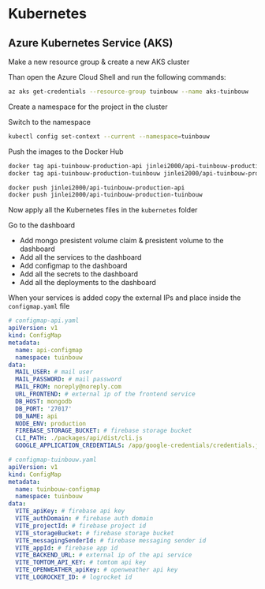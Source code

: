 # Kubernetes

## Azure Kubernetes Service (AKS)

Make a new resource group & create a new AKS cluster

Than open the Azure Cloud Shell and run the following commands:

```bash
az aks get-credentials --resource-group tuinbouw --name aks-tuinbouw
```

Create a namespace for the project in the cluster

Switch to the namespace

```bash
kubectl config set-context --current --namespace=tuinbouw
```

Push the images to the Docker Hub

```bash
docker tag api-tuinbouw-production-api jinlei2000/api-tuinbouw-production-api
docker tag api-tuinbouw-production-tuinbouw jinlei2000/api-tuinbouw-production-tuinbouw
```

```bash	
docker push jinlei2000/api-tuinbouw-production-api
docker push jinlei2000/api-tuinbouw-production-tuinbouw
```

Now apply all the Kubernetes files in the `kubernetes` folder 

Go to the dashboard

- Add mongo presistent volume claim & presistent volume to the dashboard
- Add all the services to the dashboard
- Add configmap to the dashboard
- Add all the secrets to the dashboard
- Add all the deployments to the dashboard

When your services is added copy the external IPs and place inside the `configmap.yaml` file

```yaml
# configmap-api.yaml
apiVersion: v1
kind: ConfigMap
metadata:
  name: api-configmap
  namespace: tuinbouw
data:
  MAIL_USER: # mail user
  MAIL_PASSWORD: # mail password
  MAIL_FROM: noreply@noreply.com
  URL_FRONTEND: # external ip of the frontend service
  DB_HOST: mongodb
  DB_PORT: '27017'
  DB_NAME: api
  NODE_ENV: production
  FIREBASE_STORAGE_BUCKET: # firebase storage bucket
  CLI_PATH: ./packages/api/dist/cli.js
  GOOGLE_APPLICATION_CREDENTIALS: /app/google-credentials/credentials.json
```

```yaml
# configmap-tuinbouw.yaml
apiVersion: v1
kind: ConfigMap
metadata:
  name: tuinbouw-configmap
  namespace: tuinbouw
data:
  VITE_apiKey: # firebase api key
  VITE_authDomain: # firebase auth domain
  VITE_projectId: # firebase project id
  VITE_storageBucket: # firebase storage bucket
  VITE_messagingSenderId: # firebase messaging sender id
  VITE_appId: # firebase app id
  VITE_BACKEND_URL: # external ip of the api service
  VITE_TOMTOM_API_KEY: # tomtom api key
  VITE_OPENWEATHER_apiKey: # openweather api key
  VITE_LOGROCKET_ID: # logrocket id
```




